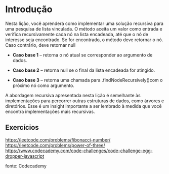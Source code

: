 # Introdução

Nesta lição, você aprenderá como implementar uma solução recursiva para uma pesquisa de lista vinculada. O método aceita um valor como entrada e verifica recursivamente cada nó na lista encadeada, até que o nó de interesse seja encontrado. Se for encontrado, o método deve retornar o nó. Caso contrário, deve retornar null

* **Caso base 1** – retorna o nó atual se corresponder ao argumento de dados.

* **Caso base 2** – retorna null se o final da lista encadeada for atingido.

* **Caso base 3** – retorna uma chamada para .findNodeRecursively()com o próximo nó como argumento.

A abordagem recursiva apresentada nesta lição é semelhante às implementações para percorrer outras estruturas de dados, como árvores e diretórios. Esse é um insight importante a ser lembrado à medida que você encontra implementações mais recursivas.

## Exercícios

<https://leetcode.com/problems/fibonacci-number/>
<https://leetcode.com/problems/power-of-three/>
<https://www.codecademy.com/code-challenges/code-challenge-egg-dropper-javascript>

fonte: Codecademy
